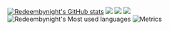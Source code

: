 [![Redeembynight's GitHub stats](https://github-readme-stats.vercel.app/api?username=Redeembynight)](https://github.com/anuraghazra/github-readme-stats)
![](https://img.shields.io/badge/-HTML5-E34F26?style=flat-square&logo=html5&logoColor=white)
![](https://img.shields.io/badge/-CSS3-1572B6?style=flat-square&logo=css3)
![](https://img.shields.io/badge/-JavaScript-oringe?style=flat-square&logo=javascript)
![Redeembynight's Most used languages](https://github-readme-stats.vercel.app/api/top-langs/?username=Redeembynight&layout=compact&hide_border=true&langs_count=10)
![Metrics](https://metrics.lecoq.io/Redeembynight?template=classic&languages=1&topics=1&habits=1&traffic=1&starlists=1&calendar=1&base.indepth=false&base.hireable=false&languages.limit=8&languages.threshold=0%25&languages.other=false&languages.colors=github&languages.sections=most-used&languages.indepth=false&languages.analysis.timeout=15&languages.categories=markup%2C%20programming&languages.recent.categories=markup%2C%20programming&languages.recent.load=300&languages.recent.days=14&topics.mode=starred&topics.sort=stars&topics.limit=15&habits.from=200&habits.days=14&habits.facts=true&habits.charts=false&habits.charts.type=classic&habits.trim=false&habits.languages.limit=8&starlists.limit=2&starlists.limit.repositories=2&starlists.languages=false&starlists.limit.languages=8&starlists.shuffle.repositories=true&calendar.limit=1&config.timezone=Asia%2FShanghai)
